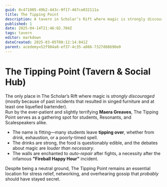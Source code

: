 ```yaml
---
guid: 0c471005-49b2-443c-9f17-467ce032111a
title: The Tipping Point
description: A tavern in Scholar’s Rift where magic is strongly discouraged.
published: 1
date: 2025-04-14T21:46:02.704Z
tags: tavern
editor: markdown
dateCreated: 2025-03-05T00:12:14.041Z
parent: acedemy=52f984a8-ef37-4c35-a866-7327d68690e0
---
```


# The Tipping Point (Tavern & Social Hub)
The only place in The Scholar’s Rift where magic is *strongly discouraged* (mostly because of past incidents that resulted in singed furniture and at least one liquefied bartender).  
Run by the ever-patient and slightly terrifying **Maera Greaves**, The Tipping Point serves as a gathering spot for students, Resonants, and Scalespeakers alike.  

- The name is fitting—many students leave **tipping over**, whether from drink, exhaustion, or a poorly-timed spell.
- The drinks are strong, the food is questionably edible, and the debates about magic are *louder than necessary*.  
- The walls are enchanted to *auto-repair* after fights, a necessity after the infamous **"Fireball Happy Hour"** incident.  

Despite being a neutral ground, The Tipping Point remains an essential location for stress relief, networking, and overhearing gossip that *probably* should have stayed secret.
